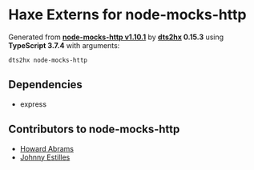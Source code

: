 # Haxe Externs for node-mocks-http

Generated from **[node-mocks-http v1.10.1](https://github.com/howardabrams/node-mocks-http)** by **[dts2hx](https://github.com/haxiomic/dts2hx) 0.15.3** using **TypeScript 3.7.4** with arguments:

	dts2hx node-mocks-http

## Dependencies
- express

## Contributors to node-mocks-http
- [Howard Abrams](https://github.com/howardabrams)
- [Johnny Estilles](https://github.com/JohnnyEstilles)